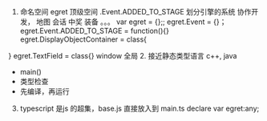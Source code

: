 1. 命名空间
egret 顶级空间
    .Event.ADDED_TO_STAGE 划分引擎的系统 协作开发，
地图 会话 中奖 装备 。。。
var egret = {};;
egret.Event = {}；
egret.Event.ADDED_TO_STAGE = function(){}
egret.DisplayObjectContainer = class{

}
egret.TextField = class{}
window 全局
2. 接近静态类型语言 c++, java
 - main()
 - 类型检查
 - 先编译，再运行

3. typescript 是js 的超集，base.js 直接放入到 main.ts
declare var egret:any;
